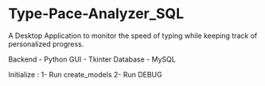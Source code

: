 # Type-Pace-Analyzer_SQL

A Desktop Application to monitor the speed of typing while keeping track of personalized progress.

Backend - Python
GUI - Tkinter
Database - MySQL

Initialize : 1- Run create_models
             2- Run DEBUG
